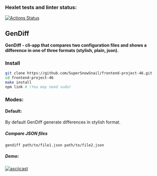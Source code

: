 ### Hexlet tests and linter status:

[![Actions Status](https://github.com/SuperSnowSnail/frontend-project-46/workflows/hexlet-check/badge.svg)](https://github.com/SuperSnowSnail/frontend-project-46/actions)

## GenDiff

**GenDiff - cli-app that compares two configuration files and shows a difference in one of three formats (stylish, plain, json).**

### Install

```bash
git clone https://github.com/SuperSnowSnail/frontend-project-46.git
cd frontend-project-46
make install
npm link # (You may need sudo)
```

### Modes:

#### Default:

By default GenDiff generate differences in stylish format.

##### Compare JSON files

```bash
gendiff path/to/file1.json path/to/file2.json
```

##### Demo:

[![asciicast](https://asciinema.org/a/bk9fSw4XzqhT5VbguuQS5zhzp.svg)](https://asciinema.org/a/bk9fSw4XzqhT5VbguuQS5zhzp)
